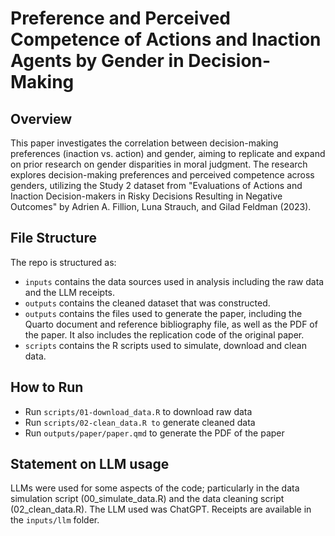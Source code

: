 # Preference and Perceived Competence of Actions and Inaction Agents by Gender in Decision-Making


## Overview
This paper investigates the correlation between decision-making preferences (inaction vs. action) and gender, aiming to replicate and expand on prior research on gender disparities in moral judgment.  The research explores decision-making preferences and perceived competence across genders, utilizing the Study 2 dataset from "Evaluations of Actions and Inaction Decision-makers in Risky Decisions Resulting in Negative Outcomes" by Adrien A. Fillion, Luna Strauch, and Gilad Feldman (2023). 

## File Structure
The repo is structured as:

- `inputs` contains the data sources used in analysis including the raw data and the LLM receipts. 
- `outputs` contains the cleaned dataset that was constructed.
- `outputs` contains the files used to generate the paper, including the Quarto document and reference bibliography file, as well as the PDF of the paper. It also includes the replication code of the original paper.
- `scripts` contains the R scripts used to simulate, download and clean data.

## How to Run
- Run `scripts/01-download_data.R` to download raw data
- Run `scripts/02-clean_data.R to` generate cleaned data
- Run `outputs/paper/paper.qmd` to generate the PDF of the paper

## Statement on LLM usage
LLMs were used for some aspects of the code; particularly in the data simulation script (00_simulate_data.R) and the data cleaning script (02_clean_data.R). The LLM used was ChatGPT. Receipts are available in the `inputs/llm` folder.
